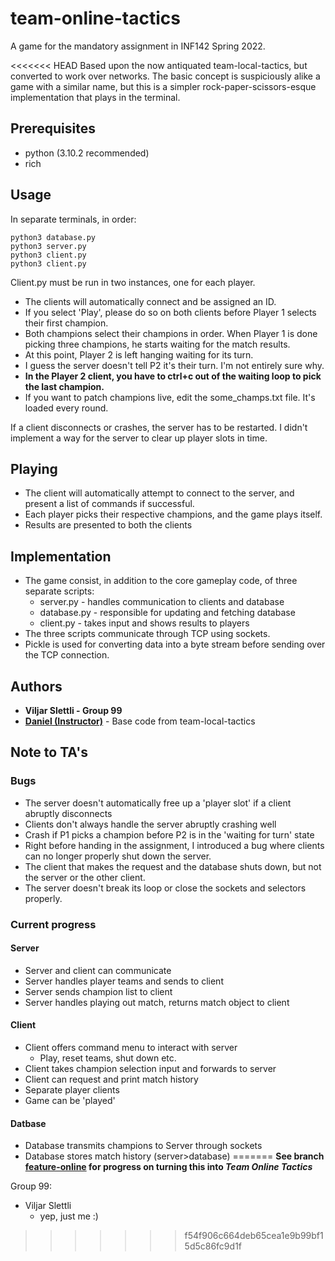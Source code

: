 # team-online-tactics
A game for the mandatory assignment in INF142 Spring 2022.

<<<<<<< HEAD
Based upon the now antiquated team-local-tactics, but converted to work over networks. The basic concept is suspiciously alike a game with a similar name, but this is a simpler rock-paper-scissors-esque implementation that plays in the terminal. 

## Prerequisites
* python (3.10.2 recommended)
* rich

## Usage
In separate terminals, in order:
``` 
python3 database.py
python3 server.py 
python3 client.py
python3 client.py 
```
Client.py must be run in two instances, one for each player.

* The clients will automatically connect and be assigned an ID.
* If you select 'Play', please do so on both clients before Player 1 selects their first champion.
* Both champions select their champions in order. When Player 1 is done picking three champions, he starts waiting for the match results.
* At this point, Player 2 is left hanging waiting for its turn. 
 * I guess the server doesn't tell P2 it's their turn. I'm not entirely sure why.
 * **In the Player 2 client, you have to ctrl+c out of the waiting loop to pick the last champion.**
* If you want to patch champions live, edit the some_champs.txt file. It's loaded every round.

If a client disconnects or crashes, the server has to be restarted. I didn't implement a way for the server to clear up player slots in time.

## Playing
* The client will automatically attempt to connect to the server, and present a list of commands if successful.
* Each player picks their respective champions, and the game plays itself.
* Results are presented to both the clients

## Implementation
* The game consist, in addition to the core gameplay code, of three separate scripts:
  * server.py - handles communication to clients and database
  * database.py - responsible for updating and fetching database
  * client.py - takes input and shows results to players
* The three scripts communicate through TCP using sockets. 
* Pickle is used for converting data into a byte stream before sending over the TCP connection.

## Authors
* **Viljar Slettli - Group 99**
* [**Daniel (Instructor)**](https://github.com/daniel-heres) - Base code from team-local-tactics

## Note to TA's

### Bugs
* The server doesn't automatically free up a 'player slot' if a client abruptly disconnects
* Clients don't always handle the server abruptly crashing well
* Crash if P1 picks a champion before P2 is in the 'waiting for turn' state
* Right before handing in the assignment, I introduced a bug where clients can no longer properly shut down the server. 
 * The client that makes the request and the database shuts down, but not the server or the other client.
 * The server doesn't break its loop or close the sockets and selectors properly.

### Current progress
#### Server
* Server and client can communicate
* Server handles player teams and sends to client
* Server sends champion list to client
* Server handles playing out match, returns match object to client
#### Client
* Client offers command menu to interact with server
  * Play, reset teams, shut down etc.
* Client takes champion selection input and forwards to server
* Client can request and print match history
* Separate player clients
* Game can be 'played'
#### Datbase
* Database transmits champions to Server through sockets
* Database stores match history (server>database)
=======
**See branch [feature-online](https://github.com/slettli/team-local-tactics/tree/feature-online) for progress on turning this into *Team Online Tactics***

Group 99:
  - Viljar Slettli 
      - yep, just me :)
>>>>>>> f54f906c664deb65cea1e9b99bf15d5c86fc9d1f
